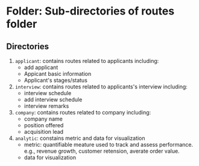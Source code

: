 # Folder: Sub-directories of routes folder

## Directories
1) `applicant`: contains routes related to applicants including:
    - add applicant
    - Appicant basic information
    - Applicant's stages/status
2) `interview`: contains routes related to applicants's interview including:
    - interview schedule
    - add interview schedule
    - interview remarks
3) `company`: contains routes related to company including:
    - company name
    - position offered
    - acquisition lead
4) `analytic`: constains metric and data for visualization
    - metric: quantifiable meature used to track and assess performance. e.g., revenue growth, customer retension, averate order value. 
    - data for visualization